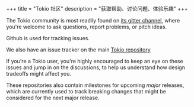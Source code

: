 +++
title = "Tokio 社区"
description = "获取帮助、讨论问题、体验乐趣"
+++

The Tokio community is most readily found on
[its gitter channel](https://gitter.im/tokio-rs/tokio), where you're welcome to
ask questions, report problems, or pitch ideas.

Github is used for tracking issues.

We also have an issue tracker on the main [Tokio
repository](https://github.com/tokio-rs/tokio/issues)

If you're a Tokio user, you're highly encouraged to keep an eye on these issues
and jump in on the discussions, to help us understand how design tradeoffs might
affect you.

These repositories also contain milestones for upcoming *major* releases, which
are currently used to track breaking changes that might be considered for the
next major release.
